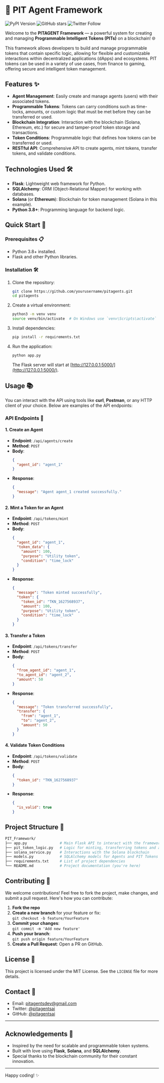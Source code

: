 # 🚀 PIT Agent Framework

![PyPI Version](https://img.shields.io/pypi/v/pitagentsai)
![GitHub stars](https://img.shields.io/github/stars/pitagentsai/pitagents?style=social)
![Twitter Follow](https://img.shields.io/twitter/follow/pitagentai?style=social)

Welcome to the **PITAGENT Framework** — a powerful system for creating and managing **Programmable Intelligent Tokens (PITs)** on a blockchain! 🌐

This framework allows developers to build and manage programmable tokens that contain specific logic, allowing for flexible and customizable interactions within decentralized applications (dApps) and ecosystems. PIT tokens can be used in a variety of use cases, from finance to gaming, offering secure and intelligent token management.

## Features ✨
- **Agent Management**: Easily create and manage agents (users) with their associated tokens.
- **Programmable Tokens**: Tokens can carry conditions such as time-locks, amounts, or custom logic that must be met before they can be transferred or used.
- **Blockchain Integration**: Interaction with the blockchain (Solana, Ethereum, etc.) for secure and tamper-proof token storage and transactions.
- **Token Conditions**: Programmable logic that defines how tokens can be transferred or used.
- **RESTful API**: Comprehensive API to create agents, mint tokens, transfer tokens, and validate conditions.

## Technologies Used 🛠️
- **Flask**: Lightweight web framework for Python.
- **SQLAlchemy**: ORM (Object-Relational Mapper) for working with databases.
- **Solana** (or **Ethereum**): Blockchain for token management (Solana in this example).
- **Python 3.8+**: Programming language for backend logic.

## Quick Start 🚀

### Prerequisites 📋
- Python 3.8+ installed.
- Flask and other Python libraries.

### Installation 🛠️
1. Clone the repository:
   ```bash
   git clone https://github.com/yourusername/pitagents.git
   cd pitagents
   ```
   
2. Create a virtual environment:
   ```bash
   python3 -m venv venv
   source venv/bin/activate  # On Windows use `venv\Scripts\activate`
   ```

3. Install dependencies:
   ```bash
   pip install -r requirements.txt
   ```

4. Run the application:
   ```bash
   python app.py
   ```
   The Flask server will start at [http://127.0.0.1:5000/](http://127.0.0.1:5000/).

## Usage 📚

You can interact with the API using tools like **curl**, **Postman**, or any HTTP client of your choice. Below are examples of the API endpoints:

### API Endpoints 📡

#### 1. **Create an Agent**
- **Endpoint**: `/api/agents/create`
- **Method**: `POST`
- **Body**:
   ```json
   {
     "agent_id": "agent_1"
   }
   ```
- **Response**:
   ```json
   {
     "message": "Agent agent_1 created successfully."
   }
   ```

#### 2. **Mint a Token for an Agent**
- **Endpoint**: `/api/tokens/mint`
- **Method**: `POST`
- **Body**:
   ```json
   {
     "agent_id": "agent_1",
     "token_data": {
       "amount": 100,
       "purpose": "Utility token",
       "condition": "time_lock"
     }
   }
   ```
- **Response**:
   ```json
   {
     "message": "Token minted successfully",
     "token": {
       "token_id": "TKN_1627568937",
       "amount": 100,
       "purpose": "Utility token",
       "condition": "time_lock"
     }
   }
   ```

#### 3. **Transfer a Token**
- **Endpoint**: `/api/tokens/transfer`
- **Method**: `POST`
- **Body**:
   ```json
   {
     "from_agent_id": "agent_1",
     "to_agent_id": "agent_2",
     "amount": 50
   }
   ```
- **Response**:
   ```json
   {
     "message": "Token transferred successfully",
     "transfer": {
       "from": "agent_1",
       "to": "agent_2",
       "amount": 50
     }
   }
   ```

#### 4. **Validate Token Conditions**
- **Endpoint**: `/api/tokens/validate`
- **Method**: `POST`
- **Body**:
   ```json
   {
     "token_id": "TKN_1627568937"
   }
   ```
- **Response**:
   ```json
   {
     "is_valid": true
   }
   ```

## Project Structure 📂

```bash
PIT_Framework/
├── app.py               # Main Flask API to interact with the framework
├── pit_token_logic.py   # Logic for minting, transferring tokens and applying conditions
├── solana_service.py    # Interactions with the Solana blockchain
├── models.py            # SQLAlchemy models for Agents and PIT Tokens
├── requirements.txt     # List of project dependencies
└── README.md            # Project documentation (you're here)
```

## Contributing 🤝
We welcome contributions! Feel free to fork the project, make changes, and submit a pull request. Here's how you can contribute:
1. **Fork the repo**
2. **Create a new branch** for your feature or fix:  
   `git checkout -b feature/YourFeature`
3. **Commit your changes**:  
   `git commit -m 'Add new feature'`
4. **Push your branch**:  
   `git push origin feature/YourFeature`
5. **Create a Pull Request**: Open a PR on GitHub.

## License 📄
This project is licensed under the MIT License. See the `LICENSE` file for more details.

## Contact 📧
- Email: [pitagentsdev@gmail.com](mailto:pitagentsdev@gmail.com)
- Twitter: [@pitagentsai](https://twitter.com/pitagentsai)
- GitHub: [@pitagentsai](https://github.com/pitagentsai)

---

## Acknowledgements 🎉
- Inspired by the need for scalable and programmable token systems.
- Built with love using **Flask**, **Solana**, and **SQLAlchemy**.
- Special thanks to the blockchain community for their constant innovation.

---

Happy coding! ✨
